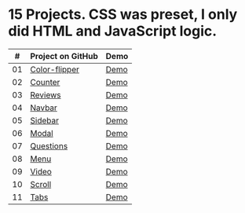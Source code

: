 # 15 Projects. CSS was preset, I only did HTML and JavaScript logic.

|  #  |                                                        Project on GitHub                                                  |                                         Demo                                                          |
| :-: | ------------------------------------------------------------------------------------------------------------------------- | ------------------------------------------------------------------------------------------------------|
| 01  | [Color-flipper](https://github.com/Matrix-citizen/15-Vanilla-JavaScript-projects/tree/master/01%20-%20Color-flipper)      | [Demo](https://matrix-citizen.online/15%20Vanilla%20JavaScript%20projects/01%20-%20Color-flipper/)    |
| 02  | [Counter](https://github.com/Matrix-citizen/15-Vanilla-JavaScript-projects/tree/master/02%20-%20Counter)                  | [Demo](https://matrix-citizen.online/15%20Vanilla%20JavaScript%20projects/02%20-%20Counter/)          |
| 03  | [Reviews](https://github.com/Matrix-citizen/15-Vanilla-JavaScript-projects/tree/master/03%20-%20Reviews)                  | [Demo](https://matrix-citizen.online/15%20Vanilla%20JavaScript%20projects/03%20-%20Reviews/)          |  
| 04  | [Navbar](https://github.com/Matrix-citizen/15-Vanilla-JavaScript-projects/tree/master/04%20-%20Navbar)                    | [Demo](https://matrix-citizen.online/15%20Vanilla%20JavaScript%20projects/04%20-%20Navbar/index.html) | 
| 05  | [Sidebar](https://github.com/Matrix-citizen/15-Vanilla-JavaScript-projects/tree/master/05%20-%20Sidebar)                  | [Demo](https://matrix-citizen.online/15%20Vanilla%20JavaScript%20projects/05%20-%20Sidebar/)          | 
| 06  | [Modal](https://github.com/Matrix-citizen/15-Vanilla-JavaScript-projects/tree/master/06%20-%20Modal)                      | [Demo](https://matrix-citizen.online/15%20Vanilla%20JavaScript%20projects/06%20-%20Modal/)            |
| 07  | [Questions](https://github.com/Matrix-citizen/15-Vanilla-JavaScript-projects/tree/master/07%20-%20Questions)              | [Demo](https://matrix-citizen.online/15%20Vanilla%20JavaScript%20projects/07%20-%20Questions/)        | 
| 08  | [Menu](https://github.com/Matrix-citizen/15-Vanilla-JavaScript-projects/tree/master/08%20-%20Menu)                        | [Demo](https://matrix-citizen.online/15%20Vanilla%20JavaScript%20projects/08%20-%20Menu/)             | 
| 09  | [Video](https://github.com/Matrix-citizen/15-Vanilla-JavaScript-projects/tree/master/09%20-%20Video)                      | [Demo](https://matrix-citizen.online/15%20Vanilla%20JavaScript%20projects/09%20-%20Video/)            | 
| 10  | [Scroll](https://github.com/Matrix-citizen/15-Vanilla-JavaScript-projects/tree/master/10%20-%20Scroll)                    | [Demo](https://matrix-citizen.online/15%20Vanilla%20JavaScript%20projects/10%20-%20Scroll/)           | 
| 11  | [Tabs](https://github.com/Matrix-citizen/15-Vanilla-JavaScript-projects/tree/master/11%20-%20Tabs)                        | [Demo](https://matrix-citizen.online/15%20Vanilla%20JavaScript%20projects/11%20-%20Tabs/)             | 











